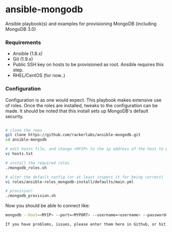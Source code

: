# ansible-mongodb
Ansible playbook(s) and examples for provisioning MongoDB (including MongoDB 3.0)

### Requirements

- Ansible (1.8.x)
- Git (1.9.x)
- Public SSH key on hosts to be provisioned as root. Ansible requires this step.
- RHEL/CentOS (for now..)

### Configuration

Configuration is as one would expect. This playbook makes extensive use of roles. Once the roles are installed, tweaks to the configuration can be made. It should be noted that this install sets up MongoDB's default security.

```bash

# clone the repo
git clone https://github.com/rackerlabs/ansible-mongodb.git
cd ansible-mongodb

# edit hosts file, and change <MYIP> to the ip address of the host to provision
vi hosts.txt

# install the required roles
./mongodb_roles.sh

# alter the default config (or at least inspect it for being correct)
vi roles/ansible-roles_mongodb-install/defaults/main.yml

# provision!
./mongodb_provision.sh

```

Now you should be able to connect like:

```bash
mongodb --host=<MYIP> --port=<MYPORT> --username=<username> --password=<password>

If you have problems, issues, please enter them here in Github, or hit me up @kennygorman.
